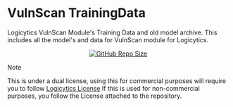 # VulnScan TrainingData

Logicytics VulnScan Module's Training Data and old model archive.
This includes all the model's and data for VulnScan module for Logicytics.

<div style="text-align:center;" align="center">
  <a href="https://github.com/DefinetlyNotAI/Logicytics"><img src="https://img.shields.io/github/repo-size/DefinetlyNotAI/VulnScan_TrainingData" alt="GitHub Repo Size"></a>
</div>

> [!NOTE]
> This is under a dual license, using this for commercial purposes will require you to follow [Logicytics License](https://github.com/DefinetlyNotAI/Logicytics/blob/main/LICENSE)
> If this is used for non-commercial purposes, you follow the License attached to the repository.
